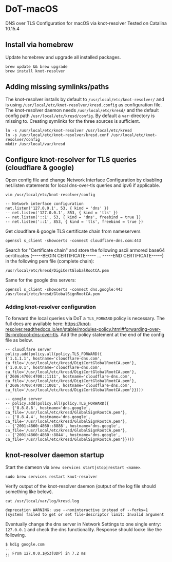 # DoT-macOS
DNS over TLS Configuration for macOS via knot-resolver
Tested on Catalina 10.15.4

## Install via homebrew
Update homebrew and upgrade all installed packages.

```
brew update && brew upgrade
brew install knot-resolver
```

## Adding missing symlinks/paths
The knot-resolver installs by default to `/usr/local/etc/knot-resolver/` and is using `/usr/local/etc/knot-resolver/kresd.config` as configuration file. The knot-resolver daemon needs `/usr/local/etc/kresd/` and the default config path `/usr/local/etc/kresd/config`. By default a `var`-directory is missing to. Creating symlinks for the three sources is sufficient.

```
ln -s /usr/local/etc/knot-resolver /usr/local/etc/kresd
ln -s /usr/local/etc/knot-resolver/kresd.conf /usr/local/etc/knot-resolver/config
mkdir /usr/local/var/kresd
```

## Configure knot-resolver for TLS queries (cloudflare & google)
Open config file and change Network Interface Configuration by disabling net.listen statements for local dns-over-tls queries and ipv6 if applicable.

`vim /usr/local/etc/knot-resolver/config`

```
-- Network interface configuration
net.listen('127.0.0.1', 53, { kind = 'dns' })
-- net.listen('127.0.0.1', 853, { kind = 'tls' })
-- net.listen('::1', 53, { kind = 'dns', freebind = true })
-- net.listen('::1', 853, { kind = 'tls', freebind = true })
```

Get cloudflare & google TLS certificate chain from nameservers

`openssl s_client -showcerts -connect cloudflare-dns.com:443`

Search for "Certificate chain" and store the following ascii armored base64 certificates (-----BEGIN CERTIFICATE----- ... -----END CERTIFICATE-----) in the following pem file (complete chain):

`/usr/local/etc/kresd/DigiCertGlobalRootCA.pem`

Same for the google dns servers:

`openssl s_client -showcerts -connect dns.google:443`
`/usr/local/etc/kresd/GlobalSignRootCA.pem`

### Adding knot-resolver configuration
To forward the local queries via DoT a `TLS_FORWARD` policy is necessary. The full docs are available here: https://knot-resolver.readthedocs.io/en/stable/modules-policy.html#forwarding-over-tls-protocol-dns-over-tls. Add the policy statement at the end of the config file as below.

```
-- cloudlfare server
policy.add(policy.all(policy.TLS_FORWARD({
{'1.1.1.1', hostname='cloudflare-dns.com', ca_file='/usr/local/etc/kresd/DigiCertGlobalRootCA.pem'}, 
{'1.0.0.1', hostname='cloudflare-dns.com', ca_file='/usr/local/etc/kresd/DigiCertGlobalRootCA.pem'}, 
{'2606:4700:4700::1111', hostname='cloudflare-dns.com', ca_file='/usr/local/etc/kresd/DigiCertGlobalRootCA.pem'}, 
{'2606:4700:4700::1001', hostname='cloudflare-dns.com', ca_file='/usr/local/etc/kresd/DigiCertGlobalRootCA.pem'}})))

-- google server
-- policy.add(policy.all(policy.TLS_FORWARD({
-- {'8.8.8.8', hostname='dns.google', ca_file='/usr/local/etc/kresd/GlobalSignRootCA.pem'}, 
-- {'8.8.4.4', hostname='dns.google', ca_file='/usr/local/etc/kresd/GlobalSignRootCA.pem'}, 
-- {'2001:4860:4860::8888', hostname='dns.google', ca_file='/usr/local/etc/kresd/GlobalSignRootCA.pem'}, 
-- {'2001:4860:4860::8844', hostname='dns.google', ca_file='/usr/local/etc/kresd/GlobalSignRootCA.pem'}})))
```

## knot-resolver daemon startup

Start the dameon via `brew services start|stop|restart <name>`.

`sudo brew services restart knot-resolver`

Verify output of the knot-resolver daemon (output of the log file should something like below).

`cat /usr/local/var/log/kresd.log`

```
deprecation WARNING: use --noninteractive instead of --forks=1
[system] failed to get or set file-descriptor limit: Invalid argument
```

Eventually change the dns server in Network Settings to one single entry: `127.0.0.1` and check the dns functionality. Response should looke like the following.

```
$ kdig google.com
...
;; From 127.0.0.1@53(UDP) in 7.2 ms
``
